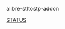 alibre-stltostp-addon

[STATUS](https://github.com/stephensmitchell/alibre-stltostp-addon/discussions/8)
